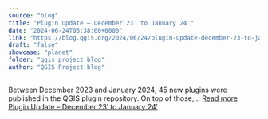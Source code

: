 ```yaml
---
source: "blog"
title: "Plugin Update – December 23′ to January 24′"
date: "2024-06-24T06:38:00+0000"
link: "https://blog.qgis.org/2024/06/24/plugin-update-december-23-to-january-24/"
draft: "false"
showcase: "planet"
folder: "qgis_project_blog"
author: "QGIS Project blog"
---
```


Between December 2023 and January 2024, 45 new plugins were published in the QGIS plugin repository. On top of those,&#8230; <a class="read-more" href="https://blog.qgis.org/2024/06/24/plugin-update-december-23-to-january-24/">Read more <span class="screen-reader-text">Plugin Update &#8211; December 23&#8242; to January&#160;24&#8242;</span></a>
